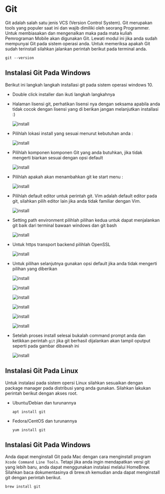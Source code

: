 # Git

Git adalah salah satu jenis VCS (Version Control System). Git merupakan tools
yang populer saat ini dan wajib dimiliki oleh seorang Programmer. Untuk
membiasakan dan mengenalkan maka pada mata kuliah Pemrograman Mobile akan
digunakan Git. Lewati modul ini jika anda sudah mempunyai Git pada sistem
operasi anda. Untuk memeriksa apakah Git sudah terinstall silahkan jalankan
perintah berikut pada terminal anda.

```
git --version
```

## Instalasi Git Pada Windows

Berikut ini langkah langkah installasi git pada sistem operasi windows 10.

- Double click installer dan ikuti langkah langkahnya

- Halaman lisensi git, perhatikan lisensi nya dengan seksama apabila anda tidak
cocok dengan lisensi yang di berikan jangan melanjutkan installasi :)

  ![install](images/installgit/01-install-git.png)

- Pilihlah lokasi install yang sesuai menurut kebutuhan anda :

  ![install](images/installgit/02-install-git.png)

- Pilihlah komponen komponen Git yang anda butuhkan, jika tidak mengerti biarkan
sesuai dengan opsi default

  ![install](images/installgit/03-install-git.png)

- Pilihlah apakah akan menambahkan git ke start menu :

  ![install](images/installgit/04-install-git.png)

- Pilihlah default editor untuk perintah git. Vim adalah default editor pada git,
silahkan pilih editor lain jika anda tidak familiar dengan Vim.

  ![install](images/installgit/05-install-git.png)

- Setting path environment pilihlah pilihan kedua untuk dapat menjalankan git baik
dari terminal bawaan windows dan git bash

  ![install](images/installgit/06-install-git.png)

- Untuk https transport backend pilihlah OpenSSL

  ![install](images/installgit/07-install-git.png)

- Untuk pilihan selanjutnya gunakan opsi default jika anda tidak mengerti pilihan yang diberikan

  ![install](images/installgit/08-install-git.png)

  ![install](images/installgit/09-install-git.png)

  ![install](images/installgit/10-install-git.png)

  ![install](images/installgit/11-install-git.png)

  ![install](images/installgit/12-install-git.png)

  ![install](images/installgit/13-install-git.png)

- Setelah proses install selesai bukalah command prompt anda dan ketikkan perintah
`git` jika git berhasil dijalankan akan tampil oputput seperti pada gambar
dibawah ini

  ![install](images/installgit/14-install-git.png)

## Instalasi Git Pada Linux

Untuk instalasi pada sistem opersi Linux silahkan sesuaikan dengan package
manager pada distribusi yang anda gunakan. Silahkan lakukan perintah berikut
dengan akses root.

- Ubuntu/Debian dan turunannya

    ```
    apt install git
    ```

- Fedora/CentOS dan turunannya

    ```
    yum install git
    ```

## Instalasi Git Pada Windows

Anda dapat menginstall Git pada Mac dengan cara menginstall program `Xcode
Command Line Tools`. Tetapi jika anda ingin mendapatkan versi git yang lebih
baru, anda dapat menggunakan instalasi melalui HomeBrew. Silahkan baca
dokumentasinya di brew.sh kemudian anda dapat menginstall git dengan perintah
berikut.

```
brew install git
```
